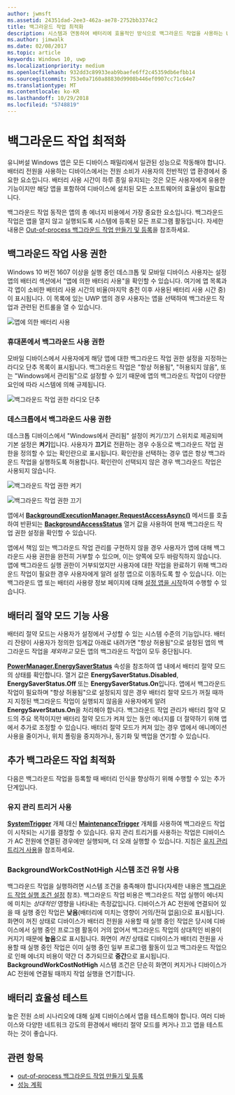 ```yaml
---
author: jwmsft
ms.assetid: 24351dad-2ee3-462a-ae78-2752bb3374c2
title: 백그라운드 작업 최적화
description: 시스템과 연동하여 배터리에 효율적인 방식으로 백그라운드 작업을 사용하는 UWP 앱을 만듭니다.
ms.author: jimwalk
ms.date: 02/08/2017
ms.topic: article
keywords: Windows 10, uwp
ms.localizationpriority: medium
ms.openlocfilehash: 932dd3c89933eab9baefe6ff2c45359db6efbb14
ms.sourcegitcommit: 753e0a7160a88830d9908b446ef0907cc71c64e7
ms.translationtype: MT
ms.contentlocale: ko-KR
ms.lasthandoff: 10/29/2018
ms.locfileid: "5748819"
---
```

# <a name="optimize-background-activity"></a>백그라운드 작업 최적화

유니버설 Windows 앱은 모든 디바이스 패밀리에서 일관된 성능으로 작동해야 합니다. 배터리 전원을 사용하는 디바이스에서는 전원 소비가 사용자의 전반적인 앱 환경에서 중요한 요소입니다. 배터리 사용 시간이 하루 종일 유지되는 것은 모든 사용자에게 유용한 기능이지만 해당 앱을 포함하여 디바이스에 설치된 모든 소프트웨어의 효율성이 필요합니다. 

백그라운드 작업 동작은 앱의 총 에너지 비용에서 가장 중요한 요소입니다. 백그라운드 작업은 앱을 열지 않고 실행되도록 시스템에 등록된 모든 프로그램 활동입니다. 자세한 내용은 [Out-of-process 백그라운드 작업 만들기 및 등록](https://msdn.microsoft.com/windows/uwp/launch-resume/create-and-register-a-background-task)을 참조하세요.

## <a name="background-activity-permissions"></a>백그라운드 작업 사용 권한

Windows 10 버전 1607 이상을 실행 중인 데스크톱 및 모바일 디바이스 사용자는 설정 앱의 배터리 섹션에서 "앱에 의한 배터리 사용"을 확인할 수 있습니다. 여기에 앱 목록과 각 앱이 소비한 배터리 사용 시간의 비율(마지막 충전 이후 사용된 배터리 사용 시간 중)이 표시됩니다. 이 목록에 있는 UWP 앱의 경우 사용자는 앱을 선택하여 백그라운드 작업과 관련된 컨트롤을 열 수 있습니다.

![앱에 의한 배터리 사용](images/battery-usage-by-app.png)

### <a name="background-permissions-on-mobile"></a>휴대폰에서 백그라운드 사용 권한

모바일 디바이스에서 사용자에게 해당 앱에 대한 백그라운드 작업 권한 설정을 지정하는 라디오 단추 목록이 표시됩니다. 백그라운드 작업은 "항상 허용됨", "허용되지 않음", 또는 "Windows에서 관리됨"으로 설정할 수 있기 때문에 앱의 백그라운드 작업이 다양한 요인에 따라 시스템에 의해 규제됩니다. 

![백그라운드 작업 권한 라디오 단추](images/background-task-permissions.png)

### <a name="background-permissions-on-desktop"></a>데스크톱에서 백그라운드 사용 권한

데스크톱 디바이스에서 "Windows에서 관리됨" 설정이 켜기/끄기 스위치로 제공되며 기본 설정은 **켜기**입니다. 사용자가 **끄기**로 전환하는 경우 수동으로 백그라운드 작업 권한을 정의할 수 있는 확인란으로 표시됩니다. 확인란을 선택하는 경우 앱은 항상 백그라운드 작업을 실행하도록 허용합니다. 확인란이 선택되지 않은 경우 백그라운드 작업은 사용되지 않습니다.

![백그라운드 작업 권한 켜기](images/background-task-permissions-on.png)

![백그라운드 작업 권한 끄기](images/background-task-permissions-off.png)

앱에서 [**BackgroundExecutionManager.RequestAccessAsync()**](https://msdn.microsoft.com/library/windows/apps/windows.applicationmodel.background.backgroundexecutionmanager.requestaccessasync.aspx) 메서드를 호출하여 반환되는 [**BackgroundAccessStatus**](https://docs.microsoft.com/en-us/uwp/api/windows.applicationmodel.background.backgroundaccessstatus) 열거 값을 사용하여 현재 백그라운드 작업 권한 설정을 확인할 수 있습니다.

앱에서 책임 있는 백그라운드 작업 관리를 구현하지 않을 경우 사용자가 앱에 대해 백그라운드 사용 권한을 완전히 거부할 수 있으며, 이는 양쪽에 모두 바람직하지 않습니다. 앱에 백그라운드 실행 권한이 거부되었지만 사용자에 대한 작업을 완료하기 위해 백그라운드 작업이 필요한 경우 사용자에게 알려 설정 앱으로 이동하도록 할 수 있습니다. 이는 백그라운드 앱 또는 배터리 사용량 정보 페이지에 대해 [설정 앱을 시작](https://docs.microsoft.com/en-us/windows/uwp/launch-resume/launch-settings-app)하여 수행할 수 있습니다.

## <a name="work-with-the-battery-saver-feature"></a>배터리 절약 모드 기능 사용
배터리 절약 모드는 사용자가 설정에서 구성할 수 있는 시스템 수준의 기능입니다. 배터리 잔량이 사용자가 정의한 임계값 아래로 내려가면 "항상 허용됨"으로 설정된 앱의 백그라운드 작업을 *제외하고* 모든 앱의 백그라운드 작업이 모두 중단됩니다.

[**PowerManager.EnergySaverStatus**](https://docs.microsoft.com/en-us/uwp/api/windows.system.power.energysaverstatus) 속성을 참조하여 앱 내에서 배터리 절약 모드의 상태를 확인합니다. 열거 값은 **EnergySaverStatus.Disabled**, **EnergySaverStatus.Off** 또는 **EnergySaverStatus.On**입니다. 앱에서 백그라운드 작업이 필요하며 "항상 허용됨"으로 설정되지 않은 경우 배터리 절약 모드가 꺼질 때까지 지정된 백그라운드 작업이 실행되지 않음을 사용자에게 알려 **EnergySaverStatus.On**을 처리해야 합니다. 백그라운드 작업 관리가 배터리 절약 모드의 주요 목적이지만 배터리 절약 모드가 켜져 있는 동안 에너지를 더 절약하기 위해 앱에서 추가로 조정할 수 있습니다.  배터리 절약 모드가 켜져 있는 경우 앱에서 애니메이션 사용을 줄이거나, 위치 폴링을 중지하거나, 동기화 및 백업을 연기할 수 있습니다. 

## <a name="further-optimize-background-tasks"></a>추가 백그라운드 작업 최적화
다음은 백그라운드 작업을 등록할 때 배터리 인식을 향상하기 위해 수행할 수 있는 추가 단계입니다.

### <a name="use-a-maintenance-trigger"></a>유지 관리 트리거 사용 
[**SystemTrigger**](https://msdn.microsoft.com/library/windows/apps/windows.applicationmodel.background.systemtrigger.aspx) 개체 대신 [**MaintenanceTrigger**](https://msdn.microsoft.com/library/windows/apps/windows.applicationmodel.background.maintenancetrigger.aspx) 개체를 사용하여 백그라운드 작업이 시작되는 시기를 결정할 수 있습니다. 유지 관리 트리거를 사용하는 작업은 디바이스가 AC 전원에 연결된 경우에만 실행되며, 더 오래 실행할 수 있습니다. 지침은 [유지 관리 트리거 사용](https://msdn.microsoft.com/windows/uwp/launch-resume/use-a-maintenance-trigger)을 참조하세요.

### <a name="use-the-backgroundworkcostnothigh-system-condition-type"></a>**BackgroundWorkCostNotHigh** 시스템 조건 유형 사용
백그라운드 작업을 실행하려면 시스템 조건을 충족해야 합니다(자세한 내용은 [백그라운드 작업 실행 조건 설정](https://msdn.microsoft.com/windows/uwp/launch-resume/set-conditions-for-running-a-background-task) 참조). 백그라운드 작업 비용은 백그라운드 작업 실행이 에너지에 미치는 *상대적인* 영향을 나타내는 측정값입니다. 디바이스가 AC 전원에 연결되어 있을 때 실행 중인 작업은 **낮음**(배터리에 미치는 영향이 거의/전혀 없음)으로 표시됩니다. 화면이 꺼진 상태로 디바이스가 배터리 전원을 사용할 때 실행 중인 작업은 당시에 디바이스에서 실행 중인 프로그램 활동이 거의 없어서 백그라운드 작업의 상대적인 비용이 커지기 때문에 **높음**으로 표시됩니다. 화면이 *켜진* 상태로 디바이스가 배터리 전원을 사용할 때 실행 중인 작업은 이미 실행 중인 일부 프로그램 활동이 있고 백그라운드 작업으로 인해 에너지 비용이 약간 더 추가되므로 **중간**으로 표시됩니다. **BackgroundWorkCostNotHigh** 시스템 조건은 단순히 화면이 켜지거나 디바이스가 AC 전원에 연결될 때까지 작업 실행을 연기합니다.

## <a name="test-battery-efficiency"></a>배터리 효율성 테스트

높은 전원 소비 시나리오에 대해 실제 디바이스에서 앱을 테스트해야 합니다. 여러 디바이스와 다양한 네트워크 강도의 환경에서 배터리 절약 모드를 켜거나 끄고 앱을 테스트하는 것이 좋습니다.

## <a name="related-topics"></a>관련 항목

* [out-of-process 백그라운드 작업 만들기 및 등록](https://msdn.microsoft.com/windows/uwp/launch-resume/create-and-register-a-background-task)  
* [성능 계획](https://msdn.microsoft.com/windows/uwp/debug-test-perf/planning-and-measuring-performance)  


